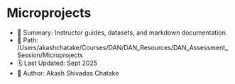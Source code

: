 # Microprojects

- 📘 Summary: Instructor guides, datasets, and markdown documentation.
- 📁 Path: /Users/akashchatake/Courses/DAN/DAN_Resources/DAN_Assessment_Session/Microprojects
- 🗓️ Last Updated: Sept 2025
- 👤 Author: Akash Shivadas Chatake
